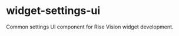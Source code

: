 widget-settings-ui
==================

Common settings UI component for Rise Vision widget development.
